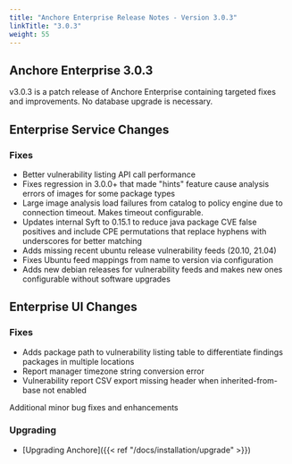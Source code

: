 ```yaml
---
title: "Anchore Enterprise Release Notes - Version 3.0.3"
linkTitle: "3.0.3"
weight: 55
---
```


## Anchore Enterprise 3.0.3

v3.0.3 is a patch release of Anchore Enterprise containing targeted fixes and improvements. No database upgrade is necessary.

## Enterprise Service Changes

### Fixes
+ Better vulnerability listing API call performance
+ Fixes regression in 3.0.0+ that made "hints" feature cause analysis errors of images for some package types
+ Large image analysis load failures from catalog to policy engine due to connection timeout. Makes timeout configurable. 
+ Updates internal Syft to 0.15.1 to reduce java package CVE false positives and include CPE permutations that replace hyphens with underscores for better matching
+ Adds missing recent ubuntu release vulnerability feeds (20.10, 21.04)
+ Fixes Ubuntu feed mappings from name to version via configuration
+ Adds new debian releases for vulnerability feeds and makes new ones configurable without software upgrades

## Enterprise UI Changes

### Fixes
+ Adds package path to vulnerability listing table to differentiate findings packages in multiple locations
+ Report manager timezone string conversion error
+ Vulnerability report CSV export missing header when inherited-from-base not enabled


Additional minor bug fixes and enhancements

### Upgrading

* [Upgrading Anchore]({{< ref "/docs/installation/upgrade" >}})

